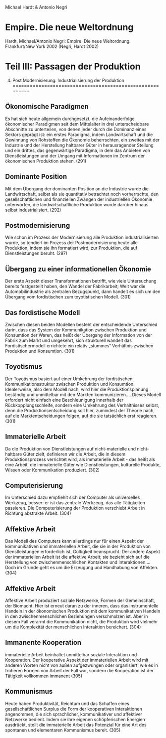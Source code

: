 Michael Hardt & Antonio Negri

Empire. Die neue Weltordnung
============================
Hardt, Michael/Antonio Negri: Empire. Die neue Weltordnung.
Frankfurt/New York 2002
(Negri, Hardt 2002)

Teil III: Passagen der Produktion
=================================

4. Post Modernisierung: Industrialisierung der Produktion
=========================================================

Ökonomische Paradigmen
----------------------
Es hat sich heute allgemein durchgesetzt, die Aufeinanderfolge ökonomischer Paradigmen seit dem Mittelalter in drei unterscheidbare Abschnitte zu unterteilen, von denen jeder durch die Dominanz eines Sektors geprägt ist: ein erstes Paradigma, indem Landwirtschaft und die Gewinnung von Rohstoffen die Ökonomie beherrschten, ein zweites mit der Industrie und der Herstellung haltbarer Güter in herausragender Stellung und ein drittes, das gegenwärtige Paradigma, in dem das Anbieten von Dienstleistungen und der Umgang mit Informationen im Zentrum der ökonomischen Produktion stehen. (291)

Dominante Position
------------------
Mit dem Übergang der dominanten Position an die Industrie wurde die Landwirtschaft, selbst als sie quantitativ betrachtet noch vorherrschte, den gesellschaftlichen und finanziellen Zwängen der industriellen Ökonomie unterworfen, die landwirtschaftliche Produktion wurde darüber hinaus selbst industrialisiert. (292)

Postmodernisierung
------------------
Wie schon im Prozess der Modernisierung alle Produktion industrialisierten wurde, so tendiert im Prozess der Postmodernisierung heute alle Produktion, indem sie ihn formatiert wird, zur Produktion, die auf Dienstleistungen beruht. (297)

Übergang zu einer informationellen Ökonomie
-------------------------------------------
Der erste Aspekt dieser Transformationen betrifft, wie viele Untersuchung bereits festgestellt haben, den Wandel der Fabrikarbeit; Welt war die Automobilindustrie als zentralen Bezugspunkt, dann handelt es sich um den Übergang vom fordistischen zum toyotistischen Modell. (301)

Das fordistische Modell
-----------------------
Zwischen diesen beiden Modellen besteht der entscheidende Unterschied darin, dass das System der Kommunikation zwischen Produktion und Konsumtion der Waren, das heißt der Übergang der Information von der Fabrik zum Markt und umgekehrt, sich strukturell wandelt das Fordistischermodell errichtete ein relativ „stummes“ Verhältnis zwischen Produktion und Konsumtion. (301)

Toyotismus
----------
Der Toyotismus basiert auf einer Umkehrung der fordistischen Kommunikationsstruktur zwischen Produktion und Konsumtion. Idealerweise, also dem Modell nach, wird hier die Produktionsplanung beständig und unmittelbar mit den Märkten kommunizieren.... Dieses Modell erfordert nicht einfach eine Beschleunigung innerhalb der Rückkopplungsschleife, sondern eine Umkehrung des Verhältnisses selbst, denn die Produktionsentscheidung soll hier, zumindest der Theorie nach, auf die Marktentscheidungen folgen, auf die sie tatsächlich erst reagieren. (301)

Immaterielle Arbeit
-------------------
Da die Produktion von Dienstleistungen auf nicht-materielle und nicht-haltbare Güter zielt, definieren wir die Arbeit, die in diesem Produktionsprozess verrichtet wird, als immaterielle Arbeit - das heißt als eine Arbeit, die immaterielle Güter wie Dienstleistungen, kulturelle Produkte, Wissen oder Kommunikation produziert. (302)

Computerisierung
----------------
Im Unterschied dazu empfiehlt sich der Computer als universelles Werkzeug, besser: er ist das zentrale Werkzeug, das alle Tätigkeiten passieren. Die Computerisierung der Produktion verschiebt Arbeit in Richtung abstrakte Arbeit. (304)

Affektive Arbeit
----------------
Das Modell des Computers kann allerdings nur für einen Aspekt der kommunikativen und immateriellen Arbeit, die sie in der Produktion von Dienstleistungen erforderlich ist, Gültigkeit beansprucht. Der andere Aspekt der immateriellen Arbeit ist die affektive Arbeit; sie bezieht sich auf die Herstellung von zwischenmenschlichen Kontakten und Interaktionen.... Doch im Grunde geht es um die Erzeugung und Handhabung von Affekten. (304)

Affektive Arbeit
----------------
Affektive Arbeit produziert soziale Netzwerke, Formen der Gemeinschaft, der Biomacht. Hier ist erneut daran zu der inneren, dass das instrumentelle Handeln in der ökonomischen Produktion mit dem kommunikativen Handeln in den zwischenmenschlichen Beziehungen verschmolzen ist. Aber in diesem Fall verarmt die Kommunikation nicht, die Produktion wird vielmehr um die Komplexität der menschlichen Interaktion bereichert. (304)

Immanente Kooperation
---------------------
immaterielle Arbeit beinhaltet unmittelbar soziale Interaktion und Kooperation. Der kooperative Aspekt der immateriellen Arbeit wird mit anderen Worten nicht von außen aufgezwungen oder organisiert, wie es in früheren Formen von Arbeit der Fall war, sondern die Kooperation ist der Tätigkeit vollkommen immanent (305)

Kommunismus
-----------
Heute haben Produktivität, Reichtum und das Schaffen eines gesellschaftlichen Surplus die Form der kooperativen Interaktionen angenommen, die sich sprachlicher, kommunikativer und affektiver Netzwerke bedient. Indem sie ihre eigenen schöpferischen Energien ausdrückt, stellt die immaterielle Arbeit das Potenzial für eine Art des spontanen und elementaren Kommunismus bereit. (305)
